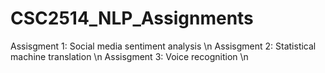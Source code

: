 # CSC2514_NLP_Assignments
Assisgment 1: Social media sentiment analysis \n
Assisgment 2: Statistical machine translation \n
Assisgment 3: Voice recognition \n
